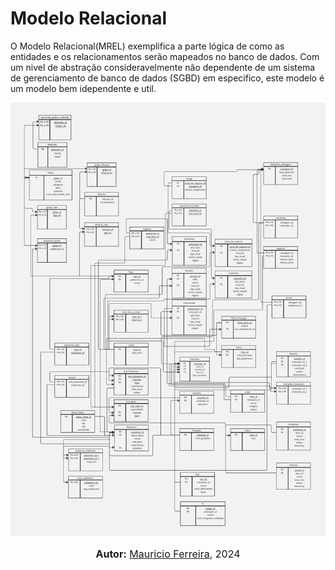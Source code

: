 # Modelo Relacional

O Modelo Relacional(MREL) exemplifica a parte lógica de como as entidades e os relacionamentos serão mapeados no banco de dados. Com um nivel de abstração consideravelmente não dependente de um sistema de gerenciamento de banco de dados (SGBD) em especifico, este modelo é um modelo bem idependente e util.

![Modelo Relacional](../MREL/MREL.jpg)

<div align="center">
<font size="3"><p style="text-align: center"><b>Autor:</b> <a href="https://github.com/mauricio-araujoo">Mauricio Ferreira</a>, 2024</p></font>
</div>


